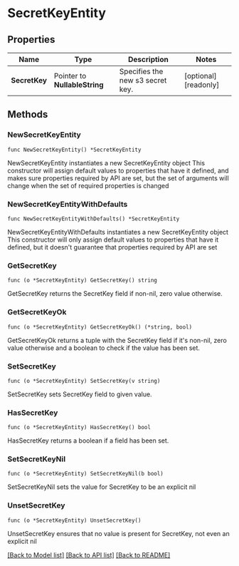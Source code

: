 # SecretKeyEntity

## Properties

Name | Type | Description | Notes
------------ | ------------- | ------------- | -------------
**SecretKey** | Pointer to **NullableString** | Specifies the new s3 secret key. | [optional] [readonly] 

## Methods

### NewSecretKeyEntity

`func NewSecretKeyEntity() *SecretKeyEntity`

NewSecretKeyEntity instantiates a new SecretKeyEntity object
This constructor will assign default values to properties that have it defined,
and makes sure properties required by API are set, but the set of arguments
will change when the set of required properties is changed

### NewSecretKeyEntityWithDefaults

`func NewSecretKeyEntityWithDefaults() *SecretKeyEntity`

NewSecretKeyEntityWithDefaults instantiates a new SecretKeyEntity object
This constructor will only assign default values to properties that have it defined,
but it doesn't guarantee that properties required by API are set

### GetSecretKey

`func (o *SecretKeyEntity) GetSecretKey() string`

GetSecretKey returns the SecretKey field if non-nil, zero value otherwise.

### GetSecretKeyOk

`func (o *SecretKeyEntity) GetSecretKeyOk() (*string, bool)`

GetSecretKeyOk returns a tuple with the SecretKey field if it's non-nil, zero value otherwise
and a boolean to check if the value has been set.

### SetSecretKey

`func (o *SecretKeyEntity) SetSecretKey(v string)`

SetSecretKey sets SecretKey field to given value.

### HasSecretKey

`func (o *SecretKeyEntity) HasSecretKey() bool`

HasSecretKey returns a boolean if a field has been set.

### SetSecretKeyNil

`func (o *SecretKeyEntity) SetSecretKeyNil(b bool)`

 SetSecretKeyNil sets the value for SecretKey to be an explicit nil

### UnsetSecretKey
`func (o *SecretKeyEntity) UnsetSecretKey()`

UnsetSecretKey ensures that no value is present for SecretKey, not even an explicit nil

[[Back to Model list]](../README.md#documentation-for-models) [[Back to API list]](../README.md#documentation-for-api-endpoints) [[Back to README]](../README.md)


